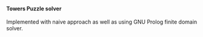 #### Towers Puzzle solver
Implemented with naive approach as well as using GNU Prolog finite domain solver.
